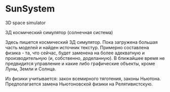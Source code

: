 # SunSystem
3D space simulator

3Д космический симулятор (солнечная система)

Здесь пишется космический 3Д симулятор. Пока загружена большая часть моделей и найден источник текстур. Примерно составлена физика - та, что сейчас, будет заменена на более адекватную и производительную (и, собственно, доделанную). В ближайшее время не предвидится управление и какие либо графические объекты, кроме Луны, Земли и Солнца.

Из физики учитывается: закон всемирного тяготения, законы Ньютона. Предполагается замена Ньютоновской физики на Релятивистскую.
